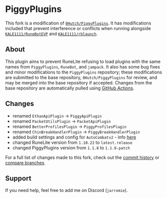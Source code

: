 # PiggyPlugins

This fork is a modification of [`0Hutch/PiggyPlugins`](https://github.com/0Hutch/PiggyPlugins). 
It has modifications included that prevent interference or conflicts when running alongside 
[`KALE1111/RuneBotEVP`](https://github.com/KALE1111/RuneBotEVP) and [`KALE1111/rblaunch`](https://github.com/KALE1111/rblaunch).

## About
This plugin aims to prevent RuneLite refusing to load plugins with the same names from `PiggyPlugins`, `RuneBot`, and `jampack`. 
It also has some bug fixes and minor modifications to the `PiggyPlugins` repository; these modifications are submitted to the 
base repository, `0Hutch/PiggyPlugins` for review, and may be merged into the base repository if accepted. Changes from the 
base repository are automatically pulled using [GitHub Actions](https://github.com/jarromie/PiggyPlugins/actions).

## Changes
* renamed `EthanApiPlugin` -> `PiggyApiPlugin`
* renamed `PacketUtilsPlugin` -> `PacketApiPlugin`
* renamed `BetterProfilesPlugin` -> `PiggyProfilesPlugin`
* renamed `ChinBreakHandlerPlugin` -> `PiggyBreakHandlerPlugin`
* added build settings and  config for `AutoCombatv2` - info [here](https://github.com/0Hutch/PiggyPlugins/pull/56)
* changed RuneLite version from `1.10.22` to `latest.release`
* changed PiggyPlugins version from `1.1.8` to `1.1.8-patch`

For a full list of changes made to this fork, check out the [commit history](https://github.com/jarromie/PiggyPlugins/commits/master/) or [compare branches](https://github.com/0Hutch/PiggyPlugins/compare/master...jarromie:PiggyPlugins:master).

## Support
If you need help, feel free to add me on Discord (`jarromie`).